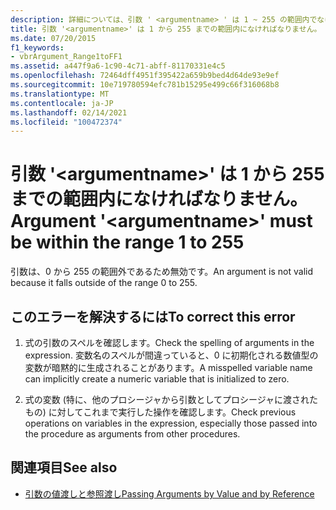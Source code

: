 ```yaml
---
description: 詳細については、引数 ' <argumentname> ' は 1 ~ 255 の範囲内でなければなりません
title: 引数 '<argumentname>' は 1 から 255 までの範囲内になければなりません。
ms.date: 07/20/2015
f1_keywords:
- vbrArgument_Range1toFF1
ms.assetid: a447f9a6-1c90-4c71-abff-81170331e4c5
ms.openlocfilehash: 72464dff4951f395422a659b9bed4d64de93e9ef
ms.sourcegitcommit: 10e719780594efc781b15295e499c66f316068b8
ms.translationtype: MT
ms.contentlocale: ja-JP
ms.lasthandoff: 02/14/2021
ms.locfileid: "100472374"
---
```

# <a name="argument-argumentname-must-be-within-the-range-1-to-255"></a><span data-ttu-id="81cc3-103">引数 '\<argumentname>' は 1 から 255 までの範囲内になければなりません。</span><span class="sxs-lookup"><span data-stu-id="81cc3-103">Argument '\<argumentname>' must be within the range 1 to 255</span></span>

<span data-ttu-id="81cc3-104">引数は、0 から 255 の範囲外であるため無効です。</span><span class="sxs-lookup"><span data-stu-id="81cc3-104">An argument is not valid because it falls outside of the range 0 to 255.</span></span>  
  
## <a name="to-correct-this-error"></a><span data-ttu-id="81cc3-105">このエラーを解決するには</span><span class="sxs-lookup"><span data-stu-id="81cc3-105">To correct this error</span></span>  
  
1. <span data-ttu-id="81cc3-106">式の引数のスペルを確認します。</span><span class="sxs-lookup"><span data-stu-id="81cc3-106">Check the spelling of arguments in the expression.</span></span> <span data-ttu-id="81cc3-107">変数名のスペルが間違っていると、0 に初期化される数値型の変数が暗黙的に生成されることがあります。</span><span class="sxs-lookup"><span data-stu-id="81cc3-107">A misspelled variable name can implicitly create a numeric variable that is initialized to zero.</span></span>  
  
2. <span data-ttu-id="81cc3-108">式の変数 (特に、他のプロシージャから引数としてプロシージャに渡されたもの) に対してこれまで実行した操作を確認します。</span><span class="sxs-lookup"><span data-stu-id="81cc3-108">Check previous operations on variables in the expression, especially those passed into the procedure as arguments from other procedures.</span></span>  
  
## <a name="see-also"></a><span data-ttu-id="81cc3-109">関連項目</span><span class="sxs-lookup"><span data-stu-id="81cc3-109">See also</span></span>

- [<span data-ttu-id="81cc3-110">引数の値渡しと参照渡し</span><span class="sxs-lookup"><span data-stu-id="81cc3-110">Passing Arguments by Value and by Reference</span></span>](../programming-guide/language-features/procedures/passing-arguments-by-value-and-by-reference.md)
